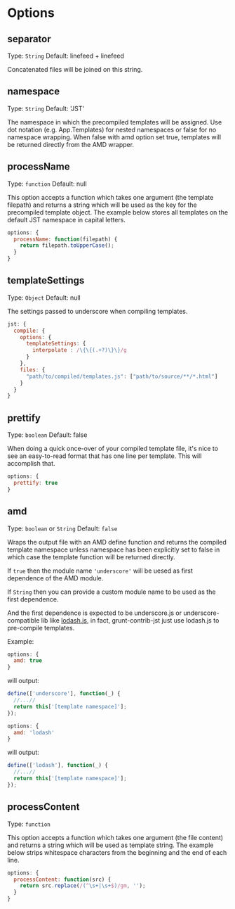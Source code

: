 # Options

## separator
Type: `String`
Default: linefeed + linefeed

Concatenated files will be joined on this string.

## namespace
Type: `String`
Default: 'JST'

The namespace in which the precompiled templates will be assigned. Use dot notation (e.g. App.Templates) for nested namespaces or false for no namespace wrapping. When false with amd option set true, templates will be returned directly from the AMD wrapper.

## processName
Type: `function`
Default: null

This option accepts a function which takes one argument (the template filepath) and returns a string which will be used as the key for the precompiled template object.  The example below stores all templates on the default JST namespace in capital letters.

```js
options: {
  processName: function(filepath) {
    return filepath.toUpperCase();
  }
}
```

## templateSettings
Type: `Object`
Default: null

The settings passed to underscore when compiling templates.

```js
jst: {
  compile: {
    options: {
      templateSettings: {
        interpolate : /\{\{(.+?)\}\}/g
      }
    },
    files: {
      "path/to/compiled/templates.js": ["path/to/source/**/*.html"]
    }
  }
}
```

## prettify
Type: `boolean`
Default: false

When doing a quick once-over of your compiled template file, it's nice to see
an easy-to-read format that has one line per template. This will accomplish
that.

```js
options: {
  prettify: true
}
```

## amd
Type: `boolean` or `String`
Default: `false`

Wraps the output file with an AMD define function and returns the compiled template namespace unless namespace has been explicitly set to false in which case the template function will be returned directly.

If `true` then the module name `'underscore'` will be uesed as first dependence of the AMD module.

If `String` then you can provide a custom module name to be used as the first dependence.

And the first dependence is expected to be underscore.js or underscore-compatible lib like [lodash.js](https://lodash.com/), in fact, grunt-contrib-jst just use lodash.js to pre-compile templates.

Example:
```js
options: {
  amd: true
}
```

will output:
```js
define(['underscore'], function(_) {
  //...//
  return this['[template namespace]'];
});
```

```js
options: {
  amd: 'lodash'
}
```

will output:
```js
define(['lodash'], function(_) {
  //...//
  return this['[template namespace]'];
});
```

## processContent
Type: `function`

This option accepts a function which takes one argument (the file content) and
returns a string which will be used as template string.
The example below strips whitespace characters from the beginning and the end of
each line.

```js
options: {
  processContent: function(src) {
    return src.replace(/(^\s+|\s+$)/gm, '');
  }
}
```
